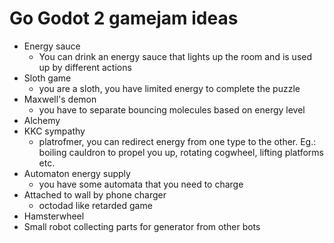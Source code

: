 # Go Godot 2 gamejam ideas
 - Energy sauce
     - You can drink an energy sauce that lights up the room and is used up by different actions
 - Sloth game
     - you are a sloth, you have limited energy to complete the puzzle
 - Maxwell's demon
     - you have to separate bouncing molecules based on energy level
 - Alchemy
 - KKC sympathy
    - platrofmer, you can redirect energy from one type to the other. Eg.: boiling cauldron to propel you up, rotating cogwheel, lifting platforms etc.
 - Automaton energy supply
     - you have some automata that you need to charge
 - Attached to wall by phone charger
     - octodad like retarded game
 - Hamsterwheel
 - Small robot collecting parts for generator from other bots
 